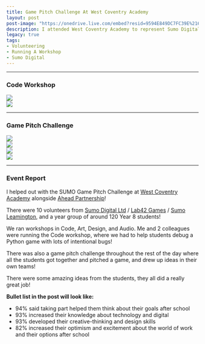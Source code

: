 ```yaml
---
title: Game Pitch Challenge At West Coventry Academy
layout: post
post-image: "https://onedrive.live.com/embed?resid=9594E849DC7FC39E%2161238&authkey=%21AJ2dzjXmYDu48r4&width=1920&height=1634"
description: I attended West Coventry Academy to represent Sumo Digital. I helped run a game pitch day with some colleagues.
legacy: true
tags:
- Volunteering
- Running A Workshop
- Sumo Digital
---
```


---

### Code Workshop

<div class="flex-container">
  <div class="flex-item-2">
    <img src="https://am3pap005files.storage.live.com/y4mQEGBzpj7P9t3smh6hzat5lNr4EVrpOQaOZOodOisjIU2J98kldV6kssPKkclwyNQWXCm5t5mp9AEQBdOQ4u7Z3cWJ_x_RpEUnc38aWNKlJM__glgFgksasoBNG6lBcXu-EgFv25yyvGa-7zj_J7sVrrTabRhxWZomUBHONclThfpbHSoThafMYNHCHLBPYEE?width=1024&height=683&cropmode=none" style="max-width: 100%;">
  </div>
  <div class="flex-item-2">
    <img src="https://am3pap005files.storage.live.com/y4mpQ_-fYtqS8Wr0MA6Ty0JCC_gUPmc3gApRD7kYFylGy2Yp5gN2YlhQVbt78hTsthciAukplVk48TmpBogX-5iYMN9dltmjqZeo1IyjmDE1jWWJRj5OuAI_5q87nK3mdTHuLdXzPQOZ7mfZ4GZaXhDKHJhrZmRtvi0dTZ8bLwOMaFbprYql78fez8FQ3gbLAqk?width=1024&height=682&cropmode=none" style="max-width: 100%;">
  </div>
</div>

---

### Game Pitch Challenge

<div class="flex-container">
  <div class="flex-item-4">
    <img src="https://am3pap005files.storage.live.com/y4mzfrtWtA8RUpshr78bTBDcEZGU2sraAL8VM3KTiCfxocsHxjZlTBG-0I3tbAR3AQ1tdGk3_SRA6Y5CjljvNuyG-A9WBdJoetew9aJujq7XboRYaGe5ANkwgQQKIL8h73k6P3jjhKOF5K6f2xgyOuX_4sC_cHNdXfojtMznldM9hZAUpr8gVghX84yj85zo_qk?width=1024&height=682&cropmode=none" style="max-width: 100%;">
  </div>
  <div class="flex-item-4">
    <img src="https://am3pap005files.storage.live.com/y4mf1peub4dDCae76HSu8dTmlEGjWWQVJKA1fNU98fRkz0vSf4uqTu1LNI7tbAgN7xs9Opn447tPqigO1RleRJX8794MgGxu-RlSMdOcdp8NiKSEr0ulpTZeinKSZ1S_3cqhaPfiUytG7kDogXANP2Z1GPLZUW43or2j6JnPM624adxC54KejQdPLZkNDt1qFaJ?width=1024&height=682&cropmode=none" style="max-width: 100%;">
  </div>
  <div class="flex-item-4">
    <img src="https://am3pap005files.storage.live.com/y4mySK7arkf6d--BKkoqV4njqpjvnwH3cpNKGpv5BXvdTuBGyCx8-I1a4psDhvb2JdgiTsXKn9riXhtXULYMcXqHT9D-6ZpWMDCfPV5w5wXqp40lRk_fXObc6rLPmY-GHaGJIzA3702XhY8qCvBCvQIL1VEzFF7qxgmIGAD34-a9aaRmKOtXMiw_utkyX0MRhSq?width=1024&height=682&cropmode=none" style="max-width: 100%;">
  </div>
  <div class="flex-item-4">
    <img src="https://am3pap005files.storage.live.com/y4m2bgyaeFYm2t87vzuOAa5Eet_CdG3OEVxOizz-6ou-5xlPzry_uf8O5AJz9Sn-vHa87UBJ6hC02dEsfpsh4zN0T2rdlhftMbRHio0WARMQpvC-yMzcVr1qTNPgHRTbcBbXoaTx8GtZFUcQGsjLLXKOiaqSCe_0QJxsAglNvcWxNNVVOyo7Sa5S8UKzZqQFimh?width=1024&height=682&cropmode=none" style="max-width: 100%;">
  </div>
</div>

---

### Event Report

I helped out with the SUMO Game Pitch Challenge at [West Coventry Academy](https://www.linkedin.com/company/west-coventry-academy/) alongside [Ahead Partnership](https://www.linkedin.com/company/ahead-partnership/)!

There were 10 volunteers from [Sumo Digital Ltd](https://www.linkedin.com/company/sumo-digital/) / [Lab42 Games](https://www.linkedin.com/company/lab42-limited/) / [Sumo Leamington](https://www.linkedin.com/company/sumo-leamington/), and a year group of around 120 Year 8 students!

We ran workshops in Code, Art, Design, and Audio. Me and 2 colleagues were running the Code workshop, where we had to help students debug a Python game with lots of intentional bugs!

There was also a game pitch challenge throughout the rest of the day where all the students got together and pitched a game, and drew up ideas in their own teams!

There were some amazing ideas from the students, they all did a really great job!

**Bullet list in the post will look like:**
* 94% said taking part helped them think about their goals after school
* 93% increased their knowledge about technology and digital
* 93% developed their creative-thinking and design skills
* 82% increased their optimism and excitement about the world of work and their options after school